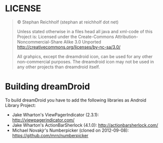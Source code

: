 
# LICENSE
>© Stephan Reichholf (stephan at reichholf dot net)
>
>Unless stated otherwise in a files head all java and xml-code of this Project is:
>Licensed under the Create-Commons Attribution-Noncommercial-Share Alike 3.0 Unported
>http://creativecommons.org/licenses/by-nc-sa/3.0/
> 
>All grahpics, except the dreamdroid icon, can be used for any other non-commercial purposes.
>The dreamdroid icon may not be used in any other projects than dreamdroid itself.


# Building dreamDroid

To build dreamDroid you have to add the following libraries as Android Library Project:

* Jake Wharton's ViewPagerIndicator (2.3.1): http://viewpagerindicator.com/
* Jake Wharton's ActionBarSherlock (4.1.0): http://actionbarsherlock.com/
* Michael Novakjr's Numberpicker (cloned on 2012-09-08): https://github.com/mrn/numberpicker 